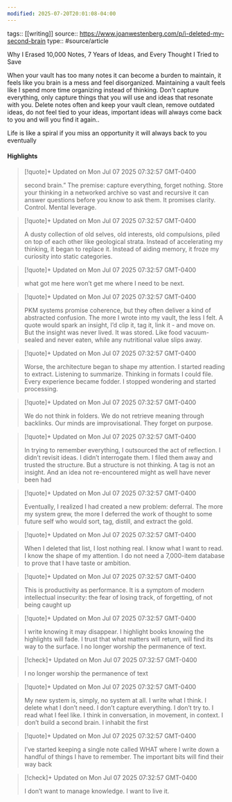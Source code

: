 ```yaml
---
modified: 2025-07-20T20:01:08-04:00
---
```

tags:: [[writing]]
source:: https://www.joanwestenberg.com/p/i-deleted-my-second-brain
type:: #source/article

Why I Erased 10,000 Notes, 7 Years of Ideas, and Every Thought I Tried to Save

When your vault has too many notes it can become a burden to maintain, it feels like you brain is a mess and feel disorganized. 
Maintaining a vault feels like I spend more time organizing instead of thinking.
Don't capture everything, only capture things that you will use and ideas that  resonate with you.
Delete notes often and keep your vault clean, remove outdated ideas, do not feel tied to your ideas, important ideas will always come back to you and will you find it again..

Life is like a spiral if you miss an opportunity it will always back to you eventually
#### Highlights

> [!quote]+ Updated on Mon Jul 07 2025 07:32:57 GMT-0400
>
> second brain.” The premise: capture everything, forget nothing. Store your thinking in a networked archive so vast and recursive it can answer questions before you know to ask them. It promises clarity. Control. Mental leverage.

> [!quote]+ Updated on Mon Jul 07 2025 07:32:57 GMT-0400
>
> A dusty collection of old selves, old interests, old compulsions, piled on top of each other like geological strata. Instead of accelerating my thinking, it began to replace it. Instead of aiding memory, it froze my curiosity into static categories.

> [!quote]+ Updated on Mon Jul 07 2025 07:32:57 GMT-0400
>
> what got me here won’t get me where I need to be next.

> [!quote]+ Updated on Mon Jul 07 2025 07:32:57 GMT-0400
>
> PKM systems promise coherence, but they often deliver a kind of abstracted confusion. The more I wrote into my vault, the less I felt. A quote would spark an insight, I’d clip it, tag it, link it - and move on. But the insight was never lived. It was stored. Like food vacuum-sealed and never eaten, while any nutritional value slips away.

> [!quote]+ Updated on Mon Jul 07 2025 07:32:57 GMT-0400
>
> Worse, the architecture began to shape my attention. I started reading to extract. Listening to summarize. Thinking in formats I could file. Every experience became fodder. I stopped wondering and started processing.

> [!quote]+ Updated on Mon Jul 07 2025 07:32:57 GMT-0400
>
> We do not think in folders. We do not retrieve meaning through backlinks. Our minds are improvisational. They forget on purpose.

> [!quote]+ Updated on Mon Jul 07 2025 07:32:57 GMT-0400
>
> In trying to remember everything, I outsourced the act of reflection. I didn’t revisit ideas. I didn’t interrogate them. I filed them away and trusted the structure. But a structure is not thinking. A tag is not an insight. And an idea not re-encountered might as well have never been had

> [!quote]+ Updated on Mon Jul 07 2025 07:32:57 GMT-0400
>
> Eventually, I realized I had created a new problem: deferral. The more my system grew, the more I deferred the work of thought to some future self who would sort, tag, distill, and extract the gold.

> [!quote]+ Updated on Mon Jul 07 2025 07:32:57 GMT-0400
>
> When I deleted that list, I lost nothing real. I know what I want to read. I know the shape of my attention. I do not need a 7,000-item database to prove that I have taste or ambition.

> [!quote]+ Updated on Mon Jul 07 2025 07:32:57 GMT-0400
>
> This is productivity as performance. It is a symptom of modern intellectual insecurity: the fear of losing track, of forgetting, of not being caught up

> [!quote]+ Updated on Mon Jul 07 2025 07:32:57 GMT-0400
>
> I write knowing it may disappear. I highlight books knowing the highlights will fade. I trust that what matters will return, will find its way to the surface. I no longer worship the permanence of text.

> [!check]+ Updated on Mon Jul 07 2025 07:32:57 GMT-0400
>
> I no longer worship the permanence of text

> [!quote]+ Updated on Mon Jul 07 2025 07:32:57 GMT-0400
>
> My new system is, simply, no system at all. I write what I think. I delete what I don’t need. I don’t capture everything. I don’t try to. I read what I feel like. I think in conversation, in movement, in context. I don’t build a second brain. I inhabit the first

> [!quote]+ Updated on Mon Jul 07 2025 07:32:57 GMT-0400
>
> I’ve started keeping a single note called WHAT where I write down a handful of things I have to remember. The important bits will find their way back

> [!check]+ Updated on Mon Jul 07 2025 07:32:57 GMT-0400
>
> I don’t want to manage knowledge. I want to live it.
